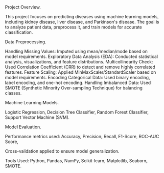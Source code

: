 Project Overview.

This project focuses on predicting diseases using machine learning models, including kidney disease, liver disease, and Parkinson's disease. The goal is to analyze patient data, preprocess it, and train models for accurate classification.

Data Preprocessing.

Handling Missing Values: Imputed using mean/median/mode based on model requirements.
Exploratory Data Analysis (EDA): Conducted statistical analysis, visualizations, and feature distributions.
Multicollinearity Check: Used Correlation Coefficient (CRR) to detect and remove highly correlated features. 
Feature Scaling: Applied MinMaxScaler/StandardScaler based on model requirements.
Encoding Categorical Data: Used binary encoding, label encoding, and one-hot encoding.
Handling Imbalanced Data: Used SMOTE (Synthetic Minority Over-sampling Technique) for balancing classes.

Machine Learning Models.

Logistic Regression,
Decision Tree Classifier,
Random Forest Classifier,
Support Vector Machine (SVM).

Model Evaluation.

Performance metrics used:
    Accuracy,
    Precision,
    Recall,
    F1-Score,
    ROC-AUC Score,
    
Cross-validation applied to ensure model generalization.

Tools Used: Python, Pandas, NumPy, Scikit-learn, Matplotlib, Seaborn, SMOTE.
